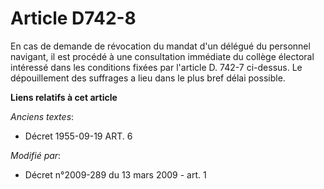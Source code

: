 # Article D742-8

En cas de demande de révocation du mandat d'un délégué du personnel navigant, il est procédé à une consultation immédiate du
collège électoral intéressé dans les conditions fixées par l'article D. 742-7 ci-dessus. Le dépouillement des suffrages a
lieu dans le plus bref délai possible.

**Liens relatifs à cet article**

_Anciens textes_:

  - Décret  1955-09-19 ART. 6

_Modifié par_:

  - Décret n°2009-289 du 13 mars 2009 - art. 1
